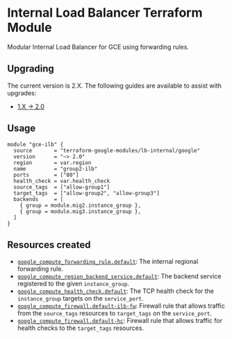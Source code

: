 # Internal Load Balancer Terraform Module

Modular Internal Load Balancer for GCE using forwarding rules.

## Upgrading

The current version is 2.X. The following guides are available to assist with upgrades:

- [1.X -> 2.0](./docs/upgrading_to_lb_internal_v2.0.md)

## Usage

```hcl
module "gce-ilb" {
  source       = "terraform-google-modules/lb-internal/google"
  version      = "~> 2.0"
  region       = var.region
  name         = "group2-ilb"
  ports        = ["80"]
  health_check = var.health_check
  source_tags  = ["allow-group1"]
  target_tags  = ["allow-group2", "allow-group3"]
  backends     = [
    { group = module.mig2.instance_group },
    { group = module.mig3.instance_group },
  ]
}
```


## Resources created

- [`google_compute_forwarding_rule.default`](https://www.terraform.io/docs/providers/google/r/compute_forwarding_rule.html): The internal regional forwarding rule.
- [`google_compute_region_backend_service.default`](https://www.terraform.io/docs/providers/google/r/compute_region_backend_service.html): The backend service registered to the given `instance_group`.
- [`google_compute_health_check.default`](https://www.terraform.io/docs/providers/google/r/compute_health_check.html): The TCP health check for the `instance_group` targets on the `service_port`.
- [`google_compute_firewall.default-ilb-fw`](https://www.terraform.io/docs/providers/google/r/compute_firewall.html): Firewall rule that allows traffic from the `source_tags` resources to `target_tags` on the `service_port`.
- [`google_compute_firewall.default-hc`](https://www.terraform.io/docs/providers/google/r/compute_firewall.html): Firewall rule that allows traffic for health checks to the `target_tags` resources.
